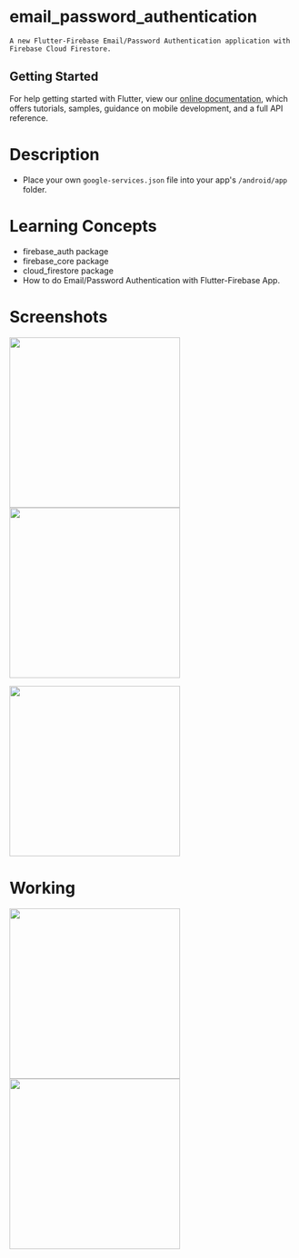 # email_password_authentication
```
A new Flutter-Firebase Email/Password Authentication application with Firebase Cloud Firestore.
```

## Getting Started

For help getting started with Flutter, view our
[online documentation](https://flutter.dev/docs), which offers tutorials,
samples, guidance on mobile development, and a full API reference.

# Description

- Place your own ```google-services.json``` file into your app's ```/android/app``` folder.

# Learning Concepts

- firebase_auth package
- firebase_core package
- cloud_firestore package
- How to do Email/Password Authentication with Flutter-Firebase App.

# Screenshots

<img src="https://user-images.githubusercontent.com/73339220/104809408-d8803780-580e-11eb-9502-b36db3e89057.jpg" width=300 /> <img src="https://user-images.githubusercontent.com/73339220/104809410-dae29180-580e-11eb-90cc-261fc200c699.jpg" width=300 />

<img src="https://user-images.githubusercontent.com/73339220/104808866-d025fd80-580a-11eb-9f04-bb3bf94f3cbb.jpg" width=300 />

# Working

<img src="https://user-images.githubusercontent.com/73339220/104809052-4119e500-580c-11eb-96c2-4c68eaed4e1b.gif" width=300 /> <img src="https://user-images.githubusercontent.com/73339220/104809055-470fc600-580c-11eb-8380-1e932779b3d1.gif" width=300 />